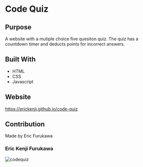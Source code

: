 # Code Quiz

## Purpose
A website with a mutiple choice five quesiton quiz.  The quiz has a countdown timer and deducts points for incorrect answers.

## Built With
* HTML
* CSS
* Javascript

## Website
https://erickenji.github.io/code-quiz

## Contribution
Made by Eric Furukawa

### Eric Kenji Furukawa

![codequiz](https://user-images.githubusercontent.com/16628477/139627900-104e5322-8f04-43af-aa9b-bbe31ac6e531.png)
